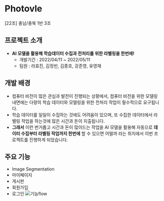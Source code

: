 # Photovle
[22조] 충남/충북 1반 3조

## 프로젝트 소개
* **AI 모델을 활용해 학습데이터 수집과 전처리를 위한 라벨링을 한번에!**
  * 개발기간 : 2022/04/11 ~ 2022/05/11
  * 팀원 : 라효진, 김정빈, 김종호, 강준영, 유영재

## 개발 배경
 * 컴퓨터 비전이 많은 관심과 발전이 진행되는 상황에서, 컴퓨터 비전을 위한 모델링 내면에는 다량의 학습 데이터와 모델링을 위한 전처리 작업이 필수적으로 요구됩니다.
 * 학습 데이터를 일일이 수집하는 것에도 어려움이 있으며, 또 수집한 데이터에서 라벨링 작업을 하는것에 많은 시간과 돈이 지출됩니다.
 * **그래서** 이런 번거롭고 시간과 돈이 많이드는 작업을 AI 모델을 활용해 자동으로 **데이터 수집부터 라벨링 작업까지 한번에** 할 수 있으면 어떨까 라는 취지에서 이번 프로젝트를 진행하게 되었습니다.
 
 ## 주요 기능
  * Image Segmentation
  * 마이페이지
  * 게시판
  * 회원가입
  * 로그인
  ![기능flow](https://user-images.githubusercontent.com/96154466/167525288-2dc5e1c8-a7dd-45d1-a36b-d1ad4dcae4b2.JPG)
